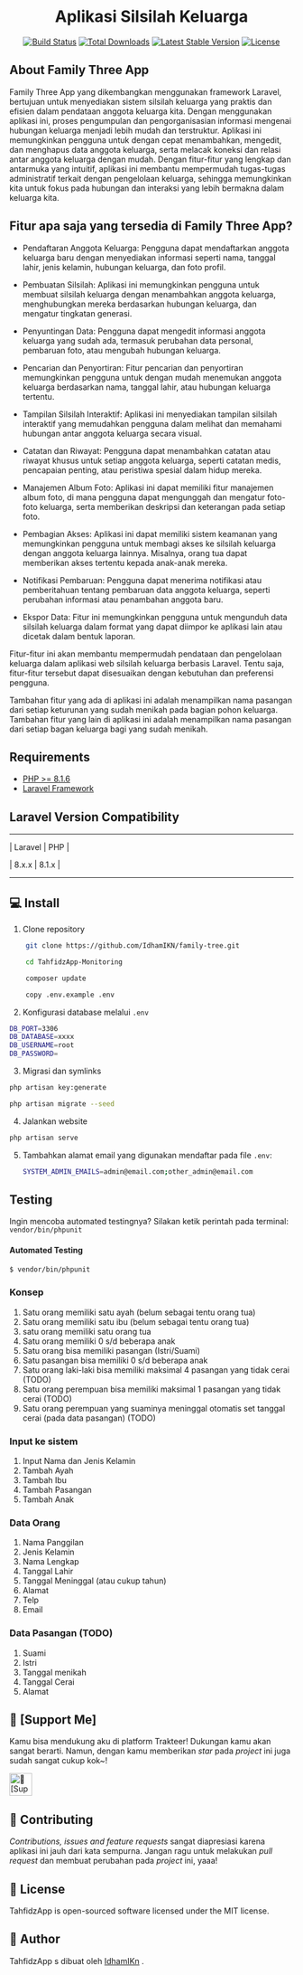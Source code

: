 <h1 align="center">Aplikasi Silsilah Keluarga</h1>

<p align="center">
<a href="https://github.com/laravel/framework/actions"><img src="https://github.com/laravel/framework/workflows/tests/badge.svg" alt="Build Status"></a>
<a href="https://packagist.org/packages/laravel/framework"><img src="https://img.shields.io/packagist/dt/laravel/framework" alt="Total Downloads"></a>
<a href="https://packagist.org/packages/laravel/framework"><img src="https://img.shields.io/packagist/v/laravel/framework" alt="Latest Stable Version"></a>
<a href="https://packagist.org/packages/laravel/framework"><img src="https://img.shields.io/packagist/l/laravel/framework" alt="License"></a>
</p>

## About Family Three App

  Family Three App yang dikembangkan menggunakan framework Laravel, bertujuan untuk menyediakan sistem silsilah keluarga yang praktis dan efisien dalam pendataan anggota keluarga kita. Dengan menggunakan aplikasi ini, proses pengumpulan dan pengorganisasian informasi mengenai hubungan keluarga menjadi lebih mudah dan terstruktur. Aplikasi ini memungkinkan pengguna untuk dengan cepat menambahkan, mengedit, dan menghapus data anggota keluarga, serta melacak koneksi dan relasi antar anggota keluarga dengan mudah. Dengan fitur-fitur yang lengkap dan antarmuka yang intuitif, aplikasi ini membantu mempermudah tugas-tugas administratif terkait dengan pengelolaan keluarga, sehingga memungkinkan kita untuk fokus pada hubungan dan interaksi yang lebih bermakna dalam keluarga kita.
  
 <h2 id="fitur">Fitur apa saja yang tersedia di Family Three App?</h2>

- Pendaftaran Anggota Keluarga: Pengguna dapat mendaftarkan anggota keluarga baru dengan menyediakan informasi seperti nama, tanggal lahir, jenis kelamin, hubungan keluarga, dan foto profil.

- Pembuatan Silsilah: Aplikasi ini memungkinkan pengguna untuk membuat silsilah keluarga dengan menambahkan anggota keluarga, menghubungkan mereka berdasarkan hubungan keluarga, dan mengatur tingkatan generasi.

- Penyuntingan Data: Pengguna dapat mengedit informasi anggota keluarga yang sudah ada, termasuk perubahan data personal, pembaruan foto, atau mengubah hubungan keluarga.

- Pencarian dan Penyortiran: Fitur pencarian dan penyortiran memungkinkan pengguna untuk dengan mudah menemukan anggota keluarga berdasarkan nama, tanggal lahir, atau hubungan keluarga tertentu.

- Tampilan Silsilah Interaktif: Aplikasi ini menyediakan tampilan silsilah interaktif yang memudahkan pengguna dalam melihat dan memahami hubungan antar anggota keluarga secara visual.

- Catatan dan Riwayat: Pengguna dapat menambahkan catatan atau riwayat khusus untuk setiap anggota keluarga, seperti catatan medis, pencapaian penting, atau peristiwa spesial dalam hidup mereka.

- Manajemen Album Foto: Aplikasi ini dapat memiliki fitur manajemen album foto, di mana pengguna dapat mengunggah dan mengatur foto-foto keluarga, serta memberikan deskripsi dan keterangan pada setiap foto.

- Pembagian Akses: Aplikasi ini dapat memiliki sistem keamanan yang memungkinkan pengguna untuk membagi akses ke silsilah keluarga dengan anggota keluarga lainnya. Misalnya, orang tua dapat memberikan akses tertentu kepada anak-anak mereka.

- Notifikasi Pembaruan: Pengguna dapat menerima notifikasi atau pemberitahuan tentang pembaruan data anggota keluarga, seperti perubahan informasi atau penambahan anggota baru.

- Ekspor Data: Fitur ini memungkinkan pengguna untuk mengunduh data silsilah keluarga dalam format yang dapat diimpor ke aplikasi lain atau dicetak dalam bentuk laporan.

Fitur-fitur ini akan membantu mempermudah pendataan dan pengelolaan keluarga dalam aplikasi web silsilah keluarga berbasis Laravel. Tentu saja, fitur-fitur tersebut dapat disesuaikan dengan kebutuhan dan preferensi pengguna.

Tambahan fitur yang ada di aplikasi ini adalah menampilkan nama pasangan dari setiap keturunan yang sudah menikah pada bagian pohon keluarga.
Tambahan fitur yang lain di aplikasi ini adalah menampilkan nama pasangan dari setiap bagan keluarga bagi yang sudah menikah.

## Requirements
- [PHP >= 8.1.6](http://php.net/)
- [Laravel Framework](https://github.com/laravel/framework)

## Laravel Version Compatibility
_____________________
| Laravel | PHP     |

| 8.x.x   | 8.1.x   |
_____________________

<h2 id="download">💻 Install</h2>

1. Clone repository

```bash
    git clone https://github.com/IdhamIKN/family-tree.git
```

```bash
    cd TahfidzApp-Monitoring
```

```bash
    composer update
```

```bash
    copy .env.example .env
```
2. Konfigurasi database melalui `.env`

```bash
DB_PORT=3306
DB_DATABASE=xxxx
DB_USERNAME=root
DB_PASSWORD=
```
3. Migrasi dan symlinks

```bash
php artisan key:generate
```
```bash
php artisan migrate --seed
```
4. Jalankan website

```bash
php artisan serve
```

5. Tambahkan alamat email yang digunakan mendaftar pada file `.env`:
    ```bash
    SYSTEM_ADMIN_EMAILS=admin@email.com;other_admin@email.com
    ```
    
 ## Testing
Ingin mencoba automated testingnya? Silakan ketik perintah pada terminal: `vendor/bin/phpunit`

#### Automated Testing
```bash
$ vendor/bin/phpunit
```

### Konsep
1. Satu orang memiliki satu ayah (belum sebagai tentu orang tua)
2. Satu orang memiliki satu ibu (belum sebagai tentu orang tua)
3. satu orang memiliki satu orang tua
4. Satu orang memiliki 0 s/d beberapa anak
5. Satu orang bisa memiliki pasangan (Istri/Suami)
6. Satu pasangan bisa memiliki 0 s/d beberapa anak
7. Satu orang laki-laki bisa memiliki maksimal 4 pasangan yang tidak cerai (TODO)
8. Satu orang perempuan bisa memiliki maksimal 1 pasangan yang tidak cerai (TODO)
9. Satu orang perempuan yang suaminya meninggal otomatis set tanggal cerai (pada data pasangan) (TODO)

### Input ke sistem
1. Input Nama dan Jenis Kelamin
2. Tambah Ayah
3. Tambah Ibu
4. Tambah Pasangan
5. Tambah Anak

### Data Orang
1. Nama Panggilan
2. Jenis Kelamin
3. Nama Lengkap
4. Tanggal Lahir
5. Tanggal Meninggal (atau cukup tahun)
6. Alamat
7. Telp
8. Email

### Data Pasangan (TODO)
1. Suami
2. Istri
3. Tanggal menikah
4. Tanggal Cerai
5. Alamat


<h2 id="[dukungan](https://saweria.co/idhamIKN)">💌 [Support Me]</h2>

<p>
Kamu bisa mendukung aku di platform Trakteer! Dukungan kamu akan sangat berarti. Namun, dengan kamu memberikan <i>star</i> pada <i>project</i> ini juga sudah sangat cukup kok~!
</p>

<a href="https://saweria.co/idhamIKN" target="_blank"><img id="wse-buttons-preview" src="💌 [Support Me]" height="40" style="border:0px;height:40px;" alt="💌 [Support Me]" ></a>

<h2 id="kontribusi">🤝 Contributing</h2>

<p>
<i>Contributions, issues and feature requests</i> sangat diapresiasi karena aplikasi ini jauh dari kata sempurna. Jangan ragu untuk melakukan <i>pull request</i> dan membuat perubahan pada <i>project</i> ini, yaaa!
</p>

<h2 id="lisensi">📝 License</h2>

<p>TahfidzApp is open-sourced software licensed under the MIT license.</p>

<h2 id="pembuat">🧍 Author</h2>

<p>TahfidzApp s dibuat oleh <a href="https://instagram.com/idhamikn?igshid=MmJiY2I4NDBkZg==">IdhamIKn</a> .</p>

